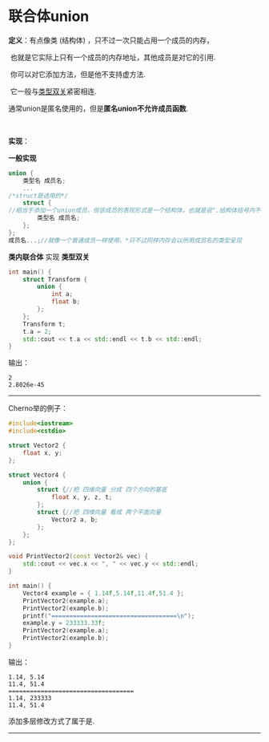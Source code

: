 # 联合体union

**定义**：有点像类 (结构体) ，只不过一次只能占用一个成员的内存，

​			也就是它实际上只有一个成员的内存地址，其他成员是对它的引用.



​			你可以对它添加方法，但是他不支持虚方法.



​			它一般与[类型双关](类型双关.md)紧密相连.

​			通常union是匿名使用的，但是**匿名union不允许成员函数**.

​			



**实现**：

**一般实现**

```cpp
union {
	类型名 成员名;
    ...
/*struct是选用的*/
    struct {
//相当于添加一个union成员，但该成员的表现形式是一个结构体，也就是说".结构体括号内不同成员" 的内存就不一样
		类型名 成员名;
    };
};
成员名...;//就像一个普通成员一样使用，*只不过同样内存会以所用成员名的类型呈现
```



**类内联合体** 实现 **类型双关**

```cpp
int main() {
    struct Transform {
        union {
            int a;
            float b;
        };
    };
    Transform t;
    t.a = 2;
    std::cout << t.a << std::endl << t.b << std::endl;
}
```

输出：

```
2
2.8026e-45
```



------

Cherno举的例子：

```cpp
#include<iostream>
#include<cstdio>

struct Vector2 {
	float x, y;
};

struct Vector4 {
	union {
		struct {//把 四维向量 分成 四个方向的基底
			float x, y, z, t;
		};
		struct {//把 四维向量 看成 两个平面向量
			Vector2 a, b;
		};
	};
};

void PrintVector2(const Vector2& vec) {
	std::cout << vec.x << ", " << vec.y << std::endl;
}

int main() {
	Vector4 example = { 1.14f,5.14f,11.4f,51.4 };
	PrintVector2(example.a);
	PrintVector2(example.b);
	printf("===================================\n");
	example.y = 233333.33f;
	PrintVector2(example.a);
	PrintVector2(example.b);
}
```

输出：

```
1.14, 5.14
11.4, 51.4
===================================
1.14, 233333
11.4, 51.4
```

添加多层修改方式了属于是.

------

​			
